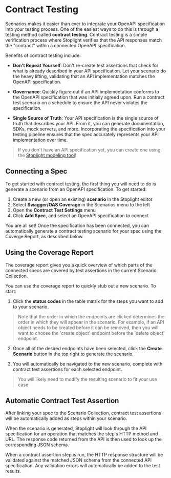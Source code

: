 # Contract Testing

Scenarios makes it easier than ever to integrate your OpenAPI specification into
your testing process. One of the easiest ways to do this is through a testing
method called **contract testing**. Contract testing is a simple verification
process where Stoplight verifies that the API responses match the "contract"
within a connected OpenAPI specification.

Benefits of contract testing include:

* **Don't Repeat Yourself**: Don't re-create test assertions that check for what
  is already described in your API specification. Let your scenario do the heavy
  lifting, validating that an API implementation matches the OpenAPI
  specification.

* **Governance**: Quickly figure out if an API implementation conforms to the
  OpenAPI specification that was initially agreed upon. Run a contract test
  scenario on a schedule to ensure the API never violates the specification.

* **Single Source of Truth**: Your API specification is the single source of
  truth that describes your API. From it, you can generate documentation, SDKs,
  mock servers, and more. Incorporating the specification into your testing
  pipeline ensures that the spec accurately represents your API implementation
  over time.

<!-- theme: info -->

> If you don't have an API specification yet, you can create one using the
> [Stoplight modeling tool](../modeling/modeling-introduction.md)!

## Connecting a Spec

<!-- FIXME - Show a gif of selecting spec in coverage screen, and clicking on different endpoints -->

To get started with contract testing, the first thing you will need to do is
generate a scenario from an OpenAPI specification. To get started:

1.  Create a new (or open an existing) **scenario** in the Stoplight editor
2.  Select **Swagger/OAS Coverage** in the Scenarios menu to the left
3.  Open the **Contract Test Settings** menu
4.  Click **Add Spec**, and select an OpenAPI specification to connect

You are all set! Once the specification has been connected, you can
automatically generate a contract testing scenario for your spec using the
Coverge Report, as described below.

## Using the Coverage Report

The coverage report gives you a quick overview of which parts of the connected
specs are covered by test assertions in the current Scenario Collection.

You can use the coverage report to quickly stub out a new scenario. To start:

1.  Click the **status codes** in the table matrix for the steps you want to add to
    your scenario.

<!-- theme:info -->

> Note that the order in which the endpoints are clicked
> determines the order in which they will appear in the scenario. For example,
> if an API object needs to be created before it can be removed, then you will
> want to choose the 'create object' endpoint before the 'delete object'
> endpoint.

2.  Once all of the desired endpoints have been selected, click the **Create
    Scenario** button in the top right to generate the scenario.

3.  You will automatically be navigated to the new scenario, complete with
    contract test assertions for each selected endpoint.

<!-- theme: info -->

> You will likely need to modify the resulting scenario to fit your use case

## Automatic Contract Test Assertion

<!-- FIXME - Show a gif of running a scenario -->

After linking your spec to the Scenario Collection, contract test assertions
will be automatically added as steps within your scenario.

When the scenario is generated, Stoplight will look through the API
specification for an operation that matches the step's HTTP method and URL. The
response code returned from the API is then used to look up the corresponding
JSON schema.

When a contract assertion step is run, the HTTP response structure will be
validated against the matched JSON schema from the connected API specification.
Any validation errors will automatically be added to the test results.
